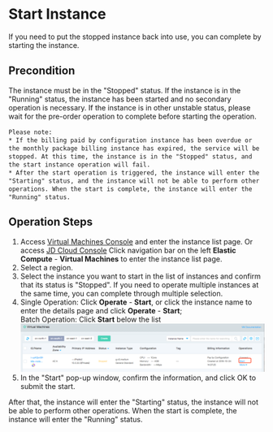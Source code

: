 # Start Instance

If you need to put the stopped instance back into use, you can complete by starting the instance.

## Precondition

The instance must be in the "Stopped" status. If the instance is in the "Running" status, the instance has been started and no secondary operation is necessary. If the instance is in other unstable status, please wait for the pre-order operation to complete before starting the operation.
	
	Please note:
	* If the billing paid by configuration instance has been overdue or the monthly package billing instance has expired, the service will be stopped. At this time, the instance is in the "Stopped" status, and the start instance operation will fail.
	* After the start operation is triggered, the instance will enter the "Starting" status, and the instance will not be able to perform other operations. When the start is complete, the instance will enter the "Running" status.


## Operation Steps

1. Access [Virtual Machines Console](https://cns-console.jdcloud.com/host/compute/list) and enter the instance list page. Or access [JD Cloud Console](https://console.jdcloud.com) Click navigation bar on the left **Elastic Compute** - **Virtual Machines** to enter the instance list page.
2. Select a region.
3. Select the instance you want to start in the list of instances and confirm that its status is "Stopped". If you need to operate multiple instances at the same time, you can complete through multiple selection.
4. Single Operation: Click **Operate** - **Start**, or click the instance name to enter the details page and click **Operate** - **Start**;
<br>Batch Operation: Click **Start** below the list
![](../../../../../image/vm/startinstance.png)
5. In the "Start" pop-up window, confirm the information, and click OK to submit the start.

After that, the instance will enter the "Starting" status, the instance will not be able to perform other operations. When the start is complete, the instance will enter the "Running" status.

